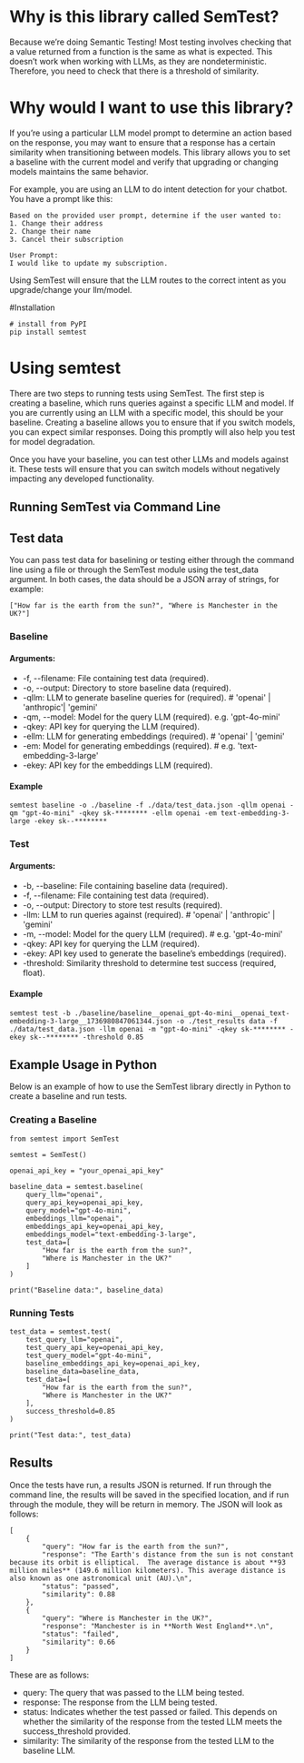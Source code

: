 # Why is this library called SemTest?

Because we’re doing Semantic Testing! Most testing involves checking that a value returned from a function is the same as what is expected. This doesn’t work when working with LLMs, as they are nondeterministic. Therefore, you need to check that there is a threshold of similarity.

# Why would I want to use this library?

If you’re using a particular LLM model prompt to determine an action based on the response, you may want to ensure that a response has a certain similarity when transitioning between models. This library allows you to set a baseline with the current model and verify that upgrading or changing models maintains the same behavior.

For example, you are using an LLM to do intent detection for your chatbot. You have a prompt like this:

```
Based on the provided user prompt, determine if the user wanted to:
1. Change their address
2. Change their name
3. Cancel their subscription

User Prompt:
I would like to update my subscription.
```

Using SemTest will ensure that the LLM routes to the correct intent as you upgrade/change your llm/model.

#Installation

```
# install from PyPI
pip install semtest
```

# Using semtest

There are two steps to running tests using SemTest. The first step is creating a baseline, which runs queries against a specific LLM and model. If you are currently using an LLM with a specific model, this should be your baseline. Creating a baseline allows you to ensure that if you switch models, you can expect similar responses. Doing this promptly will also help you test for model degradation.

Once you have your baseline, you can test other LLMs and models against it. These tests will ensure that you can switch models without negatively impacting any developed functionality.

## Running SemTest via Command Line

## Test data

You can pass test data for baselining or testing either through the command line using a file or through the SemTest module using the test_data argument. In both cases, the data should be a JSON array of strings, for example:

```
["How far is the earth from the sun?", "Where is Manchester in the UK?"]
```

### Baseline

#### Arguments:

- -f, --filename: File containing test data (required).
- -o, --output: Directory to store baseline data (required).
- -qllm: LLM to generate baseline queries for (required). # 'openai' | 'anthropic'| 'gemini'
- -qm, --model: Model for the query LLM (required). e.g. 'gpt-4o-mini'
- -qkey: API key for querying the LLM (required).
- -ellm: LLM for generating embeddings (required). # 'openai' | 'gemini'
- -em: Model for generating embeddings (required). # e.g. 'text-embedding-3-large'
- -ekey: API key for the embeddings LLM (required).

#### Example

```
semtest baseline -o ./baseline -f ./data/test_data.json -qllm openai -qm "gpt-4o-mini" -qkey sk-******** -ellm openai -em text-embedding-3-large -ekey sk--********
```

### Test

#### Arguments:

- -b, --baseline: File containing baseline data (required).
- -f, --filename: File containing test data (required).
- -o, --output: Directory to store test results (required).
- -llm: LLM to run queries against (required). # 'openai' | 'anthropic' | 'gemini'
- -m, --model: Model for the query LLM (required). # e.g. 'gpt-4o-mini'
- -qkey: API key for querying the LLM (required).
- -ekey: API key used to generate the baseline’s embeddings (required).
- -threshold: Similarity threshold to determine test success (required, float).

#### Example

```
semtest test -b ./baseline/baseline__openai_gpt-4o-mini__openai_text-embedding-3-large__1736980847061344.json -o ./test_results data -f ./data/test_data.json -llm openai -m "gpt-4o-mini" -qkey sk-******** -ekey sk--******** -threshold 0.85
```

## Example Usage in Python

Below is an example of how to use the SemTest library directly in Python to create a baseline and run tests.

### Creating a Baseline

```
from semtest import SemTest

semtest = SemTest()

openai_api_key = "your_openai_api_key"

baseline_data = semtest.baseline(
    query_llm="openai",
    query_api_key=openai_api_key,
    query_model="gpt-4o-mini",
    embeddings_llm="openai",
    embeddings_api_key=openai_api_key,
    embeddings_model="text-embedding-3-large",
    test_data=[
        "How far is the earth from the sun?",
        "Where is Manchester in the UK?"
    ]
)

print("Baseline data:", baseline_data)
```

### Running Tests

```
test_data = semtest.test(
    test_query_llm="openai",
    test_query_api_key=openai_api_key,
    test_query_model="gpt-4o-mini",
    baseline_embeddings_api_key=openai_api_key,
    baseline_data=baseline_data,
    test_data=[
        "How far is the earth from the sun?",
        "Where is Manchester in the UK?"
    ],
    success_threshold=0.85
)

print("Test data:", test_data)
```

## Results

Once the tests have run, a results JSON is returned. If run through the command line, the results will be saved in the specified location, and if run through the module, they will be return in memory. The JSON will look as follows:

```
[
    {
        "query": "How far is the earth from the sun?",
        "response": "The Earth's distance from the sun is not constant because its orbit is elliptical.  The average distance is about **93 million miles** (149.6 million kilometers). This average distance is also known as one astronomical unit (AU).\n",
        "status": "passed",
        "similarity": 0.88
    },
    {
        "query": "Where is Manchester in the UK?",
        "response": "Manchester is in **North West England**.\n",
        "status": "failed",
        "similarity": 0.66
    }
]
```

These are as follows:

- query: The query that was passed to the LLM being tested.
- response: The response from the LLM being tested.
- status: Indicates whether the test passed or failed. This depends on whether the similarity of the response from the tested LLM meets the success_threshold provided.
- similarity: The similarity of the response from the tested LLM to the baseline LLM.
